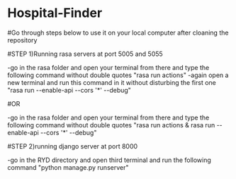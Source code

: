 # Hospital-Finder
#Go through steps below to use it on your local computer after cloaning the repository

#STEP 1)Running rasa servers at port 5005 and 5055

-go in the rasa folder and open your terminal from there and type the following command without double quotes "rasa run actions"
-again open a new terminal and run this command in it without disturbing the first one "rasa run --enable-api --cors '*' --debug"

#OR

-go in the rasa folder and open your terminal from there and type the following command without double quotes "rasa run actions & rasa run --enable-api --cors '*' --debug"


#STEP 2)running django server at port 8000

-go in the RYD directory and open third terminal and run the following command "python manage.py runserver" 
